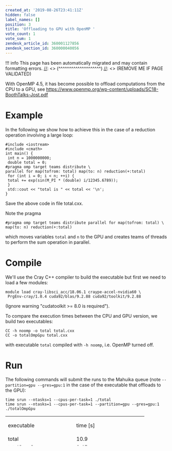 ```yaml
---
created_at: '2019-08-26T23:41:11Z'
hidden: false
label_names: []
position: 3
title: 'Offloading to GPU with OpenMP '
vote_count: 1
vote_sum: 1
zendesk_article_id: 360001127856
zendesk_section_id: 360000040056
---
```




[//]: <> (REMOVE ME IF PAGE VALIDATED)
[//]: <> (vvvvvvvvvvvvvvvvvvvv)
!!! info
    This page has been automatically migrated and may contain formatting errors.
[//]: <> (^^^^^^^^^^^^^^^^^^^^)
[//]: <> (REMOVE ME IF PAGE VALIDATED)

<p>With OpenMP 4.5, it has become possible to offload computations from the CPU to a GPU, see <a href="https://www.openmp.org/wp-content/uploads/SC18-BoothTalks-Jost.pdf" target="_self">https://www.openmp.org/wp-content/uploads/SC18-BoothTalks-Jost.pdf</a></p>
<h1>Example</h1>
<p>In the following we show how to achieve this in the case of a reduction operation involving a large loop:</p>
<pre><code>#include &lt;iostream&gt;<br>#include &lt;cmath&gt;<br>int main() {<br> int n = 1000000000;<br> double total = 0;<br>#pragma omp target teams distribute \<br>parallel for map(tofrom: total) map(to: n) reduction(+:total)<br> for (int i = 0; i &lt; n; ++i) {<br> total += exp(sin(M_PI * (double) i/12345.6789));<br> }<br> std::cout &lt;&lt; "total is " &lt;&lt; total &lt;&lt; '\n';<br>}</code></pre>
<p>Save the above code in file total.cxx.</p>
<p>Note the pragma</p>
<pre><code>#pragma omp target teams distribute parallel for map(tofrom: total) \<br>map(to: n) reduction(+:total)</code></pre>
<p>which moves variables <code>total</code> and <code>n</code> to the GPU and creates teams of threads to perform the sum operation in parallel. </p>
<h1>Compile</h1>
<p>We'll use the Cray C++ compiler to build the executable but first we need to load a few modules:</p>
<pre><code>module load cray-libsci_acc/18.06.1 craype-accel-nvidia60 \<br> PrgEnv-cray/1.0.4 cuda92/blas/9.2.88 cuda92/toolkit/9.2.88</code></pre>
<p>(Ignore warning "<span class="s1">cudatoolkit &gt;= 8.0 is required").</span></p>
<p>To compare the execution times between the CPU and GPU version, we build two executables:</p>
<pre><code>CC -h noomp -o total total.cxx<br>CC -o totalOmpGpu total.cxx</code></pre>
<p>with executable <code>total</code> compiled with <code>-h noomp</code>, i.e. OpenMP turned off.</p>
<h1>Run</h1>
<p>The following commands will submit the runs to the Mahuika queue (note <code>--partition=gpu --gres=gpu:1</code> in the case of the executable that offloads to the GPU):</p>
<pre><code>time srun --ntasks=1 --cpus-per-task=1 ./total
time srun --ntasks=1 --cpus-per-task=1 --partition=gpu --gres=gpu:1 ./totalOmpGpu</code></pre>
<table style="height: 92px;" width="408">
<tbody>
<tr>
<td style="width: 197px;">
<p>executable</p>
</td>
<td style="width: 204px;">time [s]</td>
</tr>
<tr>
<td style="width: 197px;">total</td>
<td style="width: 204px;">10.9</td>
</tr>
<tr>
<td style="width: 197px;">totalOmpGpu</td>
<td style="width: 204px;">0.45</td>
</tr>
</tbody>
</table>
